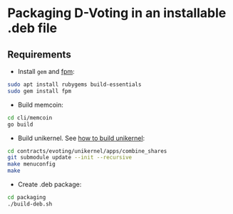 # Packaging D-Voting in an installable .deb file

## Requirements

- Install `gem` and [fpm](https://fpm.readthedocs.io/en/latest/installation.html):

```sh
sudo apt install rubygems build-essentials
sudo gem install fpm
```

- Build memcoin:

```sh
cd cli/memcoin
go build
```

- Build unikernel. See [how to build unikernel](../contracts/evoting/unikernel/apps/combine_shares/README.md):

```sh
cd contracts/evoting/unikernel/apps/combine_shares
git submodule update --init --recursive 
make menuconfig
make
```

- Create .deb package:

```sh
cd packaging
./build-deb.sh
```
